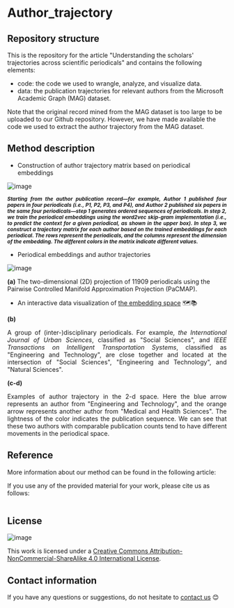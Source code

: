 # Author_trajectory

## Repository structure
This is the repository for the article "Understanding the scholars' trajectories across scientific periodicals" and contains the following elements:
  
- code: the code we used to wrangle, analyze, and visualize data.
- data: the publication trajectories for relevant authors from the Microsoft Academic Graph (MAG) dataset.

Note that the original record mined from the MAG dataset is too large to be uploaded to our Github repository. However, we have made available the code we used to extract the author trajectory from the MAG dataset.

## Method description

- Construction of author trajectory matrix based on periodical embeddings

![image](https://github.com/YangliuF95/Author_trajectory/assets/60612969/b67feba9-91df-42e5-8a43-8ba7529816f6)<p style='text-align: justify;'> 
***<sub>Starting from the author publication record—for example, Author 1 published four papers in four periodicals (i.e., P1, P2, P3, and P4), and Author 2 published six papers in the same four periodicals—step 1 generates ordered sequences of periodicals. In step 2, we train the periodical embeddings using the word2vec skip-gram implementation (i.e., to predict the context for a given periodical, as shown in the upper box). In step 3, we construct a trajectory matrix for each author based on the trained embeddings for each periodical. The rows represent the periodicals, and the columns represent the dimension of the embedding. The different colors in the matrix indicate different values.*** </p>

- Periodical embeddings and author trajectories
  
![image](https://github.com/YangliuF95/Author_trajectory/assets/60612969/3541524c-d5c9-4b74-8ed1-608ff29586a4)


**(a)** The two-dimensional (2D) projection of 11909 periodicals using the Pairwise Controlled Manifold Approximation Projection (PaCMAP). 
- An interactive data visualization of [the embedding space](https://yangliu1231.github.io/periodical_embeddings) 🗺️📚

**(b)** <p style='text-align: justify;'>A group of (inter-)disciplinary periodicals. For example, *the International Journal of Urban Sciences*, classified as "Social Sciences", and *IEEE Transactions on Intelligent Transportation Systems*, classified as "Engineering and Technology", are close together and located at the intersection of "Social Sciences", "Engineering and Technology", and "Natural Sciences".   

**(c-d)** <p style='text-align: justify;'> Examples of author trajectory in the 2-d space. Here the blue arrow represents an author from "Engineering and Technology", and the orange arrow represents another author from "Medical and Health Sciences". The lightness of the color indicates the publication sequence. We can see that these two authors with comparable publication counts tend to have different movements in the periodical space. 


## Reference

More information about our method can be found in the following article:

 
  
If you use any of the provided material for your work, please cite us as follows:
```

```

## License
![image](https://user-images.githubusercontent.com/60612969/135886472-567c603e-8001-43e3-a808-f020ba14814d.png)

This work is licensed under a [Creative Commons Attribution-NonCommercial-ShareAlike 4.0 International License](https://creativecommons.org/licenses/by-nc-sa/4.0/). 

## Contact information
If you have any questions or suggestions, do not hesitate to [contact us](mailto:yangliufan@sodas.ku.dk) 😊
